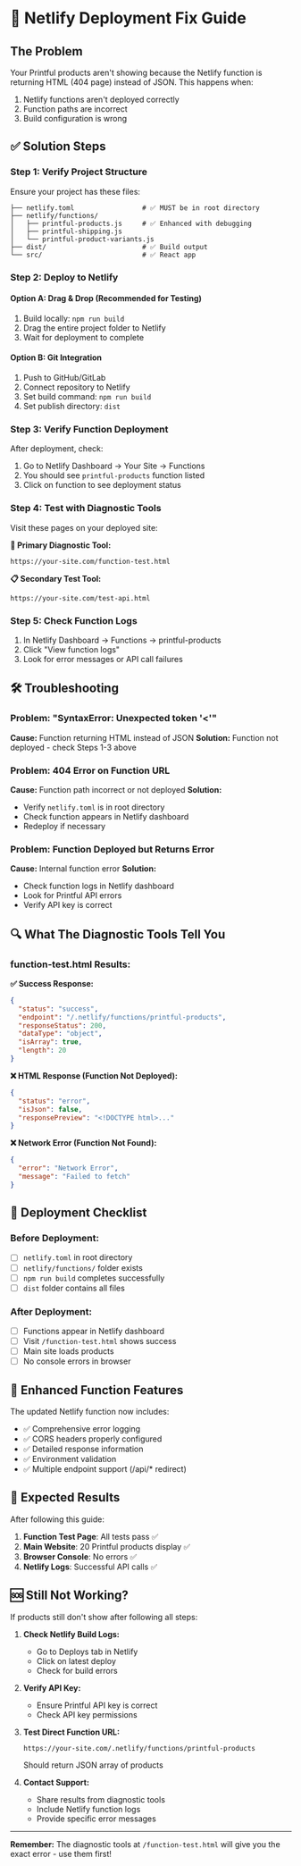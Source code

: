 # 🚀 Netlify Deployment Fix Guide

## The Problem
Your Printful products aren't showing because the Netlify function is returning HTML (404 page) instead of JSON. This happens when:
1. Netlify functions aren't deployed correctly
2. Function paths are incorrect
3. Build configuration is wrong

## ✅ Solution Steps

### Step 1: Verify Project Structure
Ensure your project has these files:
```
├── netlify.toml                 # ✅ MUST be in root directory
├── netlify/functions/
│   ├── printful-products.js     # ✅ Enhanced with debugging
│   ├── printful-shipping.js
│   └── printful-product-variants.js
├── dist/                        # ✅ Build output
└── src/                         # ✅ React app
```

### Step 2: Deploy to Netlify

#### Option A: Drag & Drop (Recommended for Testing)
1. Build locally: `npm run build`
2. Drag the entire project folder to Netlify
3. Wait for deployment to complete

#### Option B: Git Integration
1. Push to GitHub/GitLab
2. Connect repository to Netlify
3. Set build command: `npm run build`
4. Set publish directory: `dist`

### Step 3: Verify Function Deployment
After deployment, check:
1. Go to Netlify Dashboard → Your Site → Functions
2. You should see `printful-products` function listed
3. Click on function to see deployment status

### Step 4: Test with Diagnostic Tools
Visit these pages on your deployed site:

**🔧 Primary Diagnostic Tool:**
```
https://your-site.com/function-test.html
```

**📋 Secondary Test Tool:**
```
https://your-site.com/test-api.html
```

### Step 5: Check Function Logs
1. In Netlify Dashboard → Functions → printful-products
2. Click "View function logs"
3. Look for error messages or API call failures

## 🛠️ Troubleshooting

### Problem: "SyntaxError: Unexpected token '<'"
**Cause:** Function returning HTML instead of JSON
**Solution:** Function not deployed - check Steps 1-3 above

### Problem: 404 Error on Function URL
**Cause:** Function path incorrect or not deployed
**Solution:** 
- Verify `netlify.toml` is in root directory
- Check function appears in Netlify dashboard
- Redeploy if necessary

### Problem: Function Deployed but Returns Error
**Cause:** Internal function error
**Solution:**
- Check function logs in Netlify dashboard
- Look for Printful API errors
- Verify API key is correct

## 🔍 What The Diagnostic Tools Tell You

### function-test.html Results:

**✅ Success Response:**
```json
{
  "status": "success",
  "endpoint": "/.netlify/functions/printful-products",
  "responseStatus": 200,
  "dataType": "object",
  "isArray": true,
  "length": 20
}
```

**❌ HTML Response (Function Not Deployed):**
```json
{
  "status": "error",
  "isJson": false,
  "responsePreview": "<!DOCTYPE html>..."
}
```

**❌ Network Error (Function Not Found):**
```json
{
  "error": "Network Error",
  "message": "Failed to fetch"
}
```

## 📝 Deployment Checklist

### Before Deployment:
- [ ] `netlify.toml` in root directory
- [ ] `netlify/functions/` folder exists
- [ ] `npm run build` completes successfully
- [ ] `dist` folder contains all files

### After Deployment:
- [ ] Functions appear in Netlify dashboard
- [ ] Visit `/function-test.html` shows success
- [ ] Main site loads products
- [ ] No console errors in browser

## 🔧 Enhanced Function Features

The updated Netlify function now includes:
- ✅ Comprehensive error logging
- ✅ CORS headers properly configured
- ✅ Detailed response information
- ✅ Environment validation
- ✅ Multiple endpoint support (/api/* redirect)

## 🎯 Expected Results

After following this guide:
1. **Function Test Page**: All tests pass ✅
2. **Main Website**: 20 Printful products display ✅
3. **Browser Console**: No errors ✅
4. **Netlify Logs**: Successful API calls ✅

## 🆘 Still Not Working?

If products still don't show after following all steps:

1. **Check Netlify Build Logs:**
   - Go to Deploys tab in Netlify
   - Click on latest deploy
   - Check for build errors

2. **Verify API Key:**
   - Ensure Printful API key is correct
   - Check API key permissions

3. **Test Direct Function URL:**
   ```
   https://your-site.com/.netlify/functions/printful-products
   ```
   Should return JSON array of products

4. **Contact Support:**
   - Share results from diagnostic tools
   - Include Netlify function logs
   - Provide specific error messages

---

**Remember:** The diagnostic tools at `/function-test.html` will give you the exact error - use them first! 